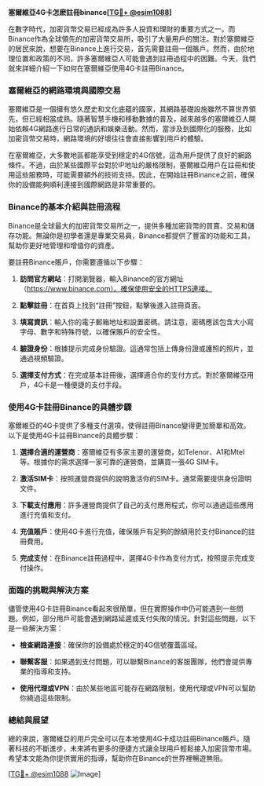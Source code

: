 **塞爾維亞4G卡怎麽註冊binance[[TG💪+ @esim1088](https://t.me/s/esim1088)]**

在數字時代，加密貨幣交易已經成為許多人投資和理財的重要方式之一。而Binance作為全球領先的加密貨幣交易所，吸引了大量用戶的關注。對於塞爾維亞的居民來說，想要在Binance上進行交易，首先需要註冊一個賬戶。然而，由於地理位置和政策的不同，許多塞爾維亞人可能會遇到註冊過程中的困難。今天，我們就來詳細介紹一下如何在塞爾維亞使用4G卡註冊Binance。

### 塞爾維亞的網路環境與國際交易

塞爾維亞是一個擁有悠久歷史和文化底蘊的國家，其網路基礎設施雖然不算世界領先，但已經相當成熟。隨著智慧手機和移動數據的普及，越來越多的塞爾維亞人開始依賴4G網路進行日常的通訊和娛樂活動。然而，當涉及到國際化的服務，比如加密貨幣交易時，網路環境的好壞往往會直接影響到用戶的體驗。

在塞爾維亞，大多數地區都能享受到穩定的4G信號，這為用戶提供了良好的網路條件。不過，由於某些國際平台對於IP地址的嚴格限制，塞爾維亞用戶在註冊和使用這些服務時，可能需要額外的技術支持。因此，在開始註冊Binance之前，確保你的設備能夠順利連接到國際網路是非常重要的。

### Binance的基本介紹與註冊流程

Binance是全球最大的加密貨幣交易所之一，提供多種加密貨幣的買賣、交易和儲存功能。無論你是初學者還是專業交易員，Binance都提供了豐富的功能和工具，幫助你更好地管理和增值你的資產。

要註冊Binance賬戶，你需要遵循以下步驟：

1. **訪問官方網站**：打開瀏覽器，輸入Binance的官方網址（https://www.binance.com）。確保使用安全的HTTPS連接。
   
2. **點擊註冊**：在首頁上找到“註冊”按鈕，點擊後進入註冊頁面。

3. **填寫資訊**：輸入你的電子郵箱地址和設置密碼。請注意，密碼應該包含大小寫字母、數字和特殊符號，以確保賬戶的安全性。

4. **驗證身份**：根據提示完成身份驗證。這通常包括上傳身份證或護照的照片，並通過視頻驗證。

5. **選擇支付方式**：在完成基本註冊後，選擇適合你的支付方式。對於塞爾維亞用戶，4G卡是一種便捷的支付手段。

### 使用4G卡註冊Binance的具體步驟

塞爾維亞的4G卡提供了多種支付選項，使得註冊Binance變得更加簡單和高效。以下是使用4G卡註冊Binance的具體步驟：

1. **選擇合適的運營商**：塞爾維亞有多家主要的運營商，如Telenor、A1和Mtel等。根據你的需求選擇一家可靠的運營商，並購買一張4G SIM卡。

2. **激活SIM卡**：按照運營商提供的說明激活你的SIM卡。通常需要提供身份證明文件。

3. **下載支付應用**：許多運營商提供了自己的支付應用程式，你可以通過這些應用進行充值和支付。

4. **充值賬戶**：使用4G卡進行充值，確保賬戶有足夠的餘額用於支付Binance的註冊費用。

5. **完成支付**：在Binance註冊過程中，選擇4G卡作為支付方式，按照提示完成支付操作。

### 面臨的挑戰與解決方案

儘管使用4G卡註冊Binance看起來很簡單，但在實際操作中仍可能遇到一些問題。例如，部分用戶可能會遇到網路延遲或支付失敗的情況。針對這些問題，以下是一些解決方案：

- **檢查網路連接**：確保你的設備處於穩定的4G信號覆蓋區域。
  
- **聯繫客服**：如果遇到支付問題，可以聯繫Binance的客服團隊，他們會提供專業的指導和支持。

- **使用代理或VPN**：由於某些地區可能存在網路限制，使用代理或VPN可以幫助你繞過這些限制。

### 總結與展望

總的來說，塞爾維亞的用戶完全可以在本地使用4G卡成功註冊Binance賬戶。隨著科技的不斷進步，未來將有更多的便捷方式讓全球用戶輕鬆接入加密貨幣市場。希望本文能為你提供實用的指導，幫助你在Binance的世界裡暢遊無阻。

[[TG💪+ @esim1088](https://t.me/s/esim1088) ![Image](https://i.postimg.cc/4NQfJmqS/Snipaste-2025-05-13-00-14-12.png)]